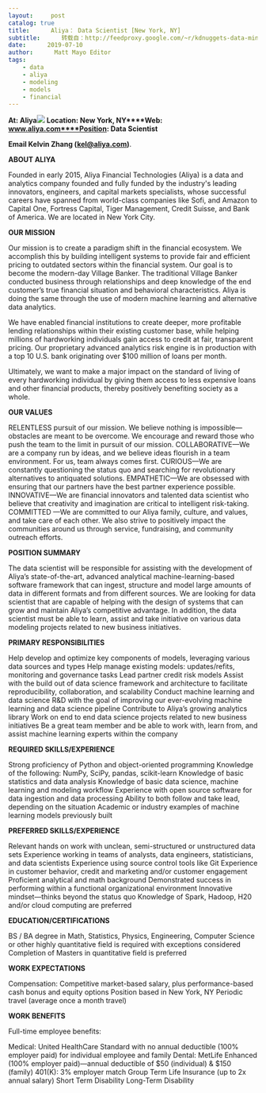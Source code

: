 ```yaml
---
layout:     post
catalog: true
title:      Aliya： Data Scientist [New York, NY]
subtitle:      转载自：http://feedproxy.google.com/~r/kdnuggets-data-mining-analytics/~3/QhfAP5_J5LE/07-10-aliya-data-scientist.html
date:      2019-07-10
author:      Matt Mayo Editor
tags:
    - data
    - aliya
    - modeling
    - models
    - financial
---
```


**At: Aliya**![](https://media.licdn.com/dms/image/C560BAQFoUpXLG7tjSQ/company-logo_400_400/0?e=1570665600&v=beta&t=P1qYzw1-yyFiVYqV318DhTKLJ0KN5OB_V3IL6rxs_aA)
**Location: New York, NY****Web: www.aliya.com****Position: Data Scientist**

**Email Kelvin Zhang (kel@aliya.com)**.

**ABOUT ALIYA**

Founded in early 2015, Aliya Financial Technologies (Aliya) is a data and analytics company founded and fully funded by the industry's leading innovators, engineers, and capital markets specialists, whose successful careers have spanned from world-class companies like Sofi, and Amazon to Capital One, Fortress Capital, Tiger Management, Credit Suisse, and Bank of America. We are located in New York City.

**OUR MISSION**

Our mission is to create a paradigm shift in the financial ecosystem. We accomplish this by building intelligent systems to provide fair and efficient pricing to outdated sectors within the financial system. Our goal is to become the modern-day Village Banker. The traditional Village Banker conducted business through relationships and deep knowledge of the end customer’s true financial situation and behavioral characteristics. Aliya is doing the same through the use of modern machine learning and alternative data analytics.

We have enabled financial institutions to create deeper, more profitable lending relationships within their existing customer base, while helping millions of hardworking individuals gain access to credit at fair, transparent pricing. Our proprietary advanced analytics risk engine is in production with a top 10 U.S. bank originating over $100 million of loans per month. 

Ultimately, we want to make a major impact on the standard of living of every hardworking individual by giving them access to less expensive loans and other financial products, thereby positively benefiting society as a whole.

**OUR VALUES**

RELENTLESS pursuit of our mission. We believe nothing is impossible—obstacles are meant to be overcome. We encourage and reward those who push the team to the limit in pursuit of our mission.
COLLABORATIVE—We are a company run by ideas, and we believe ideas flourish in a team environment. For us, team always comes first.
CURIOUS—We are constantly questioning the status quo and searching for revolutionary alternatives to antiquated solutions.
EMPATHETIC—We are obsessed with ensuring that our partners have the best partner experience possible.
INNOVATIVE—We are financial innovators and talented data scientist who believe that creativity and imagination are critical to intelligent risk-taking.
COMMITTED —We are committed to our Aliya family, culture, and values, and take care of each other. We also strive to positively impact the communities around us through service, fundraising, and community outreach efforts.

**POSITION SUMMARY**

The data scientist will be responsible for assisting with the development of Aliya’s state-of-the-art, advanced analytical machine-learning-based software framework that can ingest, structure and model large amounts of data in different formats and from different sources. We are looking for data scientist that are capable of helping with the design of systems that can grow and maintain Aliya’s competitive advantage. In addition, the data scientist must be able to learn, assist and take initiative on various data modeling projects related to new business initiatives.

**PRIMARY RESPONSIBILITIES**

Help develop and optimize key components of models, leveraging various data sources and types
Help manage existing models: updates/refits, monitoring and governance tasks
Lead partner credit risk models
Assist with the build out of data science framework and architecture to facilitate reproducibility, collaboration, and scalability
Conduct machine learning and data science R&D with the goal of improving our ever-evolving machine learning and data science pipeline
Contribute to Aliya’s growing analytics library
Work on end to end data science projects related to new business initiatives
Be a great team member and be able to work with, learn from, and assist machine learning experts within the company

**REQUIRED SKILLS/EXPERIENCE**

Strong proficiency of Python and object-oriented programming
Knowledge of the following: NumPy, SciPy, pandas, scikit-learn
Knowledge of basic statistics and data analysis
Knowledge of basic data science, machine learning and modeling workflow
Experience with open source software for data ingestion and data processing
Ability to both follow and take lead, depending on the situation
Academic or industry examples of machine learning models previously built

**PREFERRED SKILLS/EXPERIENCE**

Relevant hands on work with unclean, semi-structured or unstructured data sets
Experience working in teams of analysts, data engineers, statisticians, and data scientists
Experience using source control tools like Git
Experience in customer behavior, credit and marketing and/or customer engagement
Proficient analytical and math background
Demonstrated success in performing within a functional organizational environment
Innovative mindset—thinks beyond the status quo
Knowledge of Spark, Hadoop, H20 and/or cloud computing are preferred

**EDUCATION/CERTIFICATIONS**

BS / BA degree in Math, Statistics, Physics, Engineering, Computer Science or other highly quantitative field is required with exceptions considered
Completion of Masters in quantitative field is preferred

**WORK EXPECTATIONS**

Compensation: Competitive market-based salary, plus performance-based cash bonus and equity options
Position based in New York, NY
Periodic travel (average once a month travel)

**WORK BENEFITS**

Full-time employee benefits:

Medical: United HealthCare Standard with no annual deductible (100% employer paid) for individual employee and family
Dental: MetLife Enhanced (100% employer paid)—annual deductible of $50 (individual) & $150 (family)
401(K): 3% employer match
Group Term Life Insurance (up to 2x annual salary)
Short Term Disability
Long-Term Disability
